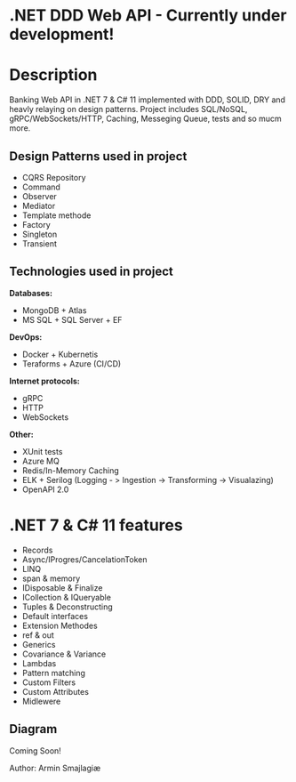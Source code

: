 # .NET DDD Web API - Currently under development!


# Description
Banking Web API in .NET 7 &amp; C# 11  implemented with DDD, SOLID, DRY and heavly relaying on design patterns. 
Project includes SQL/NoSQL, gRPC/WebSockets/HTTP, Caching, Messeging Queue, tests and so mucm more.


## Design Patterns used in project

- CQRS Repository
- Command
- Observer
- Mediator
- Template methode
- Factory
- Singleton
- Transient

## Technologies used in project

<b>Databases:</b>
- MongoDB + Atlas
- MS SQL + SQL Server + EF

<b>DevOps:</b>
- Docker + Kubernetis
- Teraforms + Azure (CI/CD)

<b>Internet protocols:</b>
- gRPC
- HTTP
- WebSockets

<b>Other:</b>
- XUnit tests
- Azure MQ
- Redis/In-Memory Caching
- ELK + Serilog (Logging - > Ingestion -> Transforming -> Visualazing)
- OpenAPI 2.0

# .NET 7 & C# 11 features

- Records
- Async/IProgres/CancelationToken
- LINQ
- span & memory
- IDisposable & Finalize
- ICollection & IQueryable
- Tuples & Deconstructing
- Default interfaces
- Extension Methodes
- ref & out
- Generics
- Covariance & Variance
- Lambdas
- Pattern matching
- Custom Filters
- Custom Attributes
- Midlewere

## Diagram

Coming Soon!

Author: Armin Smajlagiæ



